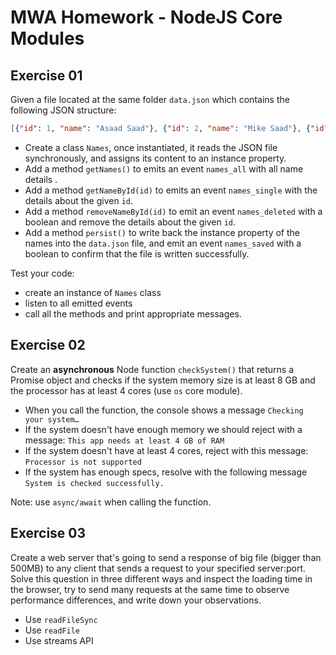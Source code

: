 # MWA Homework - NodeJS Core Modules
  
## Exercise 01
Given a file located at the same folder `data.json` which contains the following JSON structure:
```json
[{"id": 1, "name": "Asaad Saad"}, {"id": 2, "name": "Mike Saad"}, {"id": 3, "name": "Mada Saad"}]
```
* Create a class `Names`, once instantiated, it reads the JSON file synchronously, and assigns its content to an instance property.
* Add a method `getNames()` to emits an event `names_all` with all name details .  
* Add a method `getNameById(id)` to emits an event `names_single` with the details about the given `id`. 
* Add a method `removeNameById(id)` to emit an event `names_deleted` with a boolean and remove the details about the given `id`.  
* Add a method `persist()` to write back the instance property of the names into the `data.json` file, and emit an event `names_saved` with a boolean to confirm that the file is written successfully.  
  
Test your code: 
* create an instance of `Names` class
* listen to all emitted events
* call all the methods and print appropriate messages.
  
## Exercise 02
Create an **asynchronous** Node function `checkSystem()` that returns a Promise object and checks if the system memory size is at least 8 GB and the processor has at least 4 cores (use `os` core module).  
* When you call the function, the console shows a message `Checking your system…`
* If the system doesn't have enough memory we should reject with a message: `This app needs at least 4 GB of RAM`
* If the system doesn't have at least 4 cores, reject with this message: `Processor is not supported`
* If the system has enough specs, resolve with the following message `System is checked successfully.`  
  
Note: use `async/await` when calling the function.
  
## Exercise 03
Create a web server that's going to send a response of big file (bigger than 500MB) to any client that sends a request to your specified server:port.  
Solve this question in three different ways and inspect the loading time in the browser, try to send many requests at the same time to observe performance differences, and write down your observations.
* Use `readFileSync`
* Use `readFile`
* Use streams API


